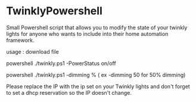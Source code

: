 # TwinklyPowershell

Small Powershell script that allows you to modify the state of your twinkly lights for anyone who wants to include into their home automation framework.

usage : download file 

powershell ./twinkly.ps1 -PowerStatus  on/off 

powershell ./twinkly.ps1 -dimming %  ( ex -dimming 50 for 50% dimming) 

Please replace the IP with the ip set on your Twinkly lights and don't forget to set a dhcp reservation so the IP doesn't change. 
